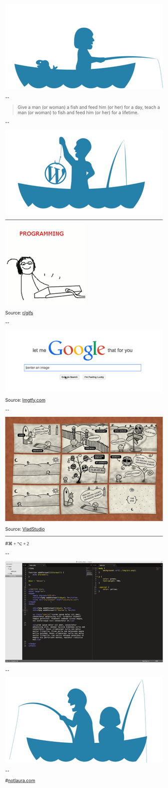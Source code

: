 <span class="unstyle-img">![fishing](../img/fishing/me-fish.svg)</span>

--

<blockquote class="callout-quote">Give a man <span class="special">(or woman)</span> a fish and feed him <span class="special">(or her)</span> for a day, teach a man <span class="special">(or woman)</span> to fish and feed him <span class="special">(or her)</span> for a lifetime.</blockquote>

--

<span class="unstyle-img">![fishing](../img/fishing/wordpress-catch.svg)</span>

---

![Programming](../img/programming.gif)
<p>Source: <a href="http://reddit.com/r/gifs">r/gifs</a></p>

--

<span class="unstyle-img">![lmgtfy](../img/lmgtfy.png)</span>
<p>Source: <a href="lmgtfy.com">lmgtfy.com</a></p>


--

![comic](../img/comic.png)
<p>Source: <a href="http://www.vladstudio.com/wallpaper/?how_internet_works">VladStudio</a></p>

---

#<span style="font-family: Monaco">&#8984; + &#8997; + 2</span>

--

![Sublime Text](../img/fishing/sublime.png)

--

<span class="unstyle-img">![We Fish](../img/fishing/we-fish.svg)</span>

--

#<a href="http://notlaura.com">notlaura.com</a>
